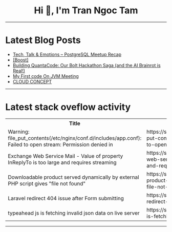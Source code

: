 <h1 align="center">Hi 👋, I'm Tran Ngoc Tam</h1>

---

# Latest Blog Posts 
<!-- BLOG-POST-LIST:START -->
- [Tech, Talk &amp; Emotions – PostgreSQL Meetup Recap](https://dev.to/megha_m_3acdfe3f62da7873f/tech-talk-emotions-postgresql-meetup-recap-271a)
- [[Boost]](https://dev.to/bagaswibowo/-57c9)
- [Building QuantaCode: Our Bolt Hackathon Saga &lpar;and the AI Brainrot is Real!&rpar;](https://dev.to/aldorax/building-quantacode-our-bolt-hackathon-saga-and-the-ai-brainrot-is-real-5dh0)
- [My First code On JVM Meeting](https://dev.to/s_mathavi_2fa1e3ea8514f34/my-first-code-on-jvm-meeting-46f9)
- [CLOUD CONCEPT](https://dev.to/ajayid10/cloud-concept-3fph)
<!-- BLOG-POST-LIST:END -->

---

# Latest stack oveflow activity
<table>
  <tr><th>Title</th><th>Link</th></tr>
  <!-- STACKOVERFLOW:START --><tr><td>Warning: file_put_contents&lpar;/etc/nginx/conf.d/includes/app.conf&rpar;: Failed to open stream: Permission denied in</td><td>https://stackoverflow.com/questions/79686192/warning-file-put-contents-etc-nginx-conf-d-includes-app-conf-failed-to-open</td></tr><tr><td>Exchange Web Service Mail - Value of property InReplyTo is too large and requires streaming</td><td>https://stackoverflow.com/questions/79686158/exchange-web-service-mail-value-of-property-inreplyto-is-too-large-and-require</td></tr><tr><td>Downloadable product served dynamically by external PHP script gives &quot;file not found&quot;</td><td>https://stackoverflow.com/questions/79686076/downloadable-product-served-dynamically-by-external-php-script-gives-file-not-f</td></tr><tr><td>Laravel redirect 404 issue after Form submitting</td><td>https://stackoverflow.com/questions/79686005/laravel-redirect-404-issue-after-form-submitting</td></tr><tr><td>typeahead js is fetching invalid json data on live server</td><td>https://stackoverflow.com/questions/79685797/typeahead-js-is-fetching-invalid-json-data-on-live-server</td></tr><!-- STACKOVERFLOW:END -->
</table>

---


